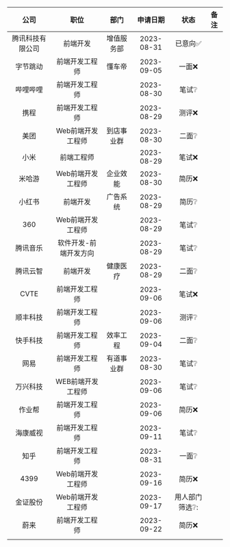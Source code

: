 |       公司       |         职位          |    部门    |  申请日期  |           状态           | 备注 |
|:----------------:|:---------------------:|:----------:|:----------:|:------------------------:|:----:|
| 腾讯科技有限公司 |       前端开发        | 增值服务部 | 2023-08-31 | 已意向:white_check_mark: |      |
|     字节跳动     |    前端开发工程师     |   懂车帝   | 2023-09-05 |         一面:x:          |      |
|     哔哩哔哩     |    前端开发工程师     |            | 2023-08-30 |   笔试:grey_question:    |      |
|       携程       |    前端开发工程师     |            | 2023-08-29 |         测评:x:          |      |
|       美团       |   Web前端开发工程师   | 到店事业群 | 2023-08-30 |   二面:grey_question:    |      |
|       小米       |      前端工程师       |            | 2023-08-29 |         笔试:x:          |      |
|      米哈游      |   Web前端开发工程师   |  企业效能  | 2023-08-30 |         简历:x:          |      |
|      小红书      |       前端开发        |  广告系统  | 2023-08-29 |   简历:grey_question:    |      |
|       360        |   Web前端开发工程师   |            | 2023-08-29 |   笔试:grey_question:    |      |
|     腾讯音乐     | 软件开发-前端开发方向 |            | 2023-08-29 |   笔试:grey_question:    |      |
|     腾讯云智     |       前端开发        |  健康医疗  | 2023-08-29 |   二面:grey_question:    |      |
|       CVTE       |    前端开发工程师     |            | 2023-09-06 |         笔试:x:          |      |
|     顺丰科技     |    前端开发工程师     |            | 2023-09-06 |   测评:grey_question:    |      |
|     快手科技     |    前端开发工程师     |  效率工程  | 2023-09-04 |   二面:grey_question:    |      |
|       网易       |    前端开发工程师     | 有道事业群 | 2023-08-30 |   笔试:grey_question:    |      |
|     万兴科技     |   WEB前端开发工程师   |            | 2023-09-06 |   笔试:grey_question:    |      |
|      作业帮      |    前端开发工程师     |            | 2023-09-06 |         简历:x:          |      |
|     海康威视     |    前端开发工程师     |            | 2023-09-11 |   笔试:grey_question:    |      |
|       知乎       |    前端开发工程师     |            | 2023-08-31 |   一面:grey_question:    |      |
|       4399       |   Web前端开发工程师   |            | 2023-09-16 |         简历:x:          |      |
|     金证股份     |   Web前端开发工程师   |            | 2023-09-17 |     用人部门筛选❔:      |      |
|       蔚来       |    前端开发工程师     |            | 2023-09-22 |         简历:x:          |      |
|                  |                       |            |            |                          |      |
